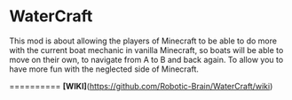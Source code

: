 WaterCraft
==========

This mod is about allowing the players of Minecraft to be able to do more with the current boat mechanic in vanilla Minecraft, so boats will be able to move on their own, to navigate from A to B and back again. To allow you to have more fun with the neglected side of Minecraft.

==========
**[WIKI]**(https://github.com/Robotic-Brain/WaterCraft/wiki)
